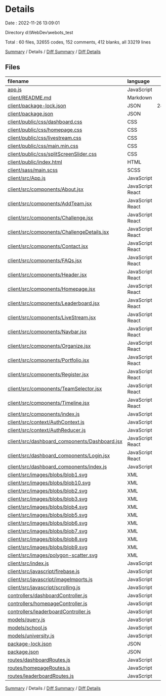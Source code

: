 # Details

Date : 2022-11-26 13:09:01

Directory d:\\WebDev\\webots_test

Total : 60 files,  32655 codes, 152 comments, 412 blanks, all 33219 lines

[Summary](results.md) / Details / [Diff Summary](diff.md) / [Diff Details](diff-details.md)

## Files
| filename | language | code | comment | blank | total |
| :--- | :--- | ---: | ---: | ---: | ---: |
| [app.js](/app.js) | JavaScript | 28 | 9 | 14 | 51 |
| [client/README.md](/client/README.md) | Markdown | 38 | 0 | 33 | 71 |
| [client/package-lock.json](/client/package-lock.json) | JSON | 28,604 | 0 | 1 | 28,605 |
| [client/package.json](/client/package.json) | JSON | 44 | 0 | 1 | 45 |
| [client/public/css/dashboard.css](/client/public/css/dashboard.css) | CSS | 27 | 2 | 9 | 38 |
| [client/public/css/homepage.css](/client/public/css/homepage.css) | CSS | 358 | 37 | 57 | 452 |
| [client/public/css/livestream.css](/client/public/css/livestream.css) | CSS | 49 | 0 | 9 | 58 |
| [client/public/css/main.min.css](/client/public/css/main.min.css) | CSS | 1 | 6 | 0 | 7 |
| [client/public/css/splitScreenSlider.css](/client/public/css/splitScreenSlider.css) | CSS | 120 | 0 | 26 | 146 |
| [client/public/index.html](/client/public/index.html) | HTML | 31 | 8 | 11 | 50 |
| [client/sass/main.scss](/client/sass/main.scss) | SCSS | 1 | 1 | 0 | 2 |
| [client/src/App.js](/client/src/App.js) | JavaScript | 30 | 0 | 7 | 37 |
| [client/src/components/About.jsx](/client/src/components/About.jsx) | JavaScript React | 60 | 0 | 11 | 71 |
| [client/src/components/AddTeam.jsx](/client/src/components/AddTeam.jsx) | JavaScript React | 22 | 0 | 2 | 24 |
| [client/src/components/Challenge.jsx](/client/src/components/Challenge.jsx) | JavaScript React | 44 | 22 | 9 | 75 |
| [client/src/components/ChallengeDetails.jsx](/client/src/components/ChallengeDetails.jsx) | JavaScript React | 30 | 3 | 6 | 39 |
| [client/src/components/Contact.jsx](/client/src/components/Contact.jsx) | JavaScript React | 87 | 20 | 19 | 126 |
| [client/src/components/FAQs.jsx](/client/src/components/FAQs.jsx) | JavaScript React | 86 | 0 | 2 | 88 |
| [client/src/components/Header.jsx](/client/src/components/Header.jsx) | JavaScript React | 28 | 1 | 3 | 32 |
| [client/src/components/Homepage.jsx](/client/src/components/Homepage.jsx) | JavaScript React | 34 | 1 | 8 | 43 |
| [client/src/components/Leaderboard.jsx](/client/src/components/Leaderboard.jsx) | JavaScript React | 86 | 1 | 11 | 98 |
| [client/src/components/LiveStream.jsx](/client/src/components/LiveStream.jsx) | JavaScript React | 64 | 10 | 17 | 91 |
| [client/src/components/Navbar.jsx](/client/src/components/Navbar.jsx) | JavaScript React | 52 | 3 | 7 | 62 |
| [client/src/components/Organize.jsx](/client/src/components/Organize.jsx) | JavaScript React | 43 | 0 | 7 | 50 |
| [client/src/components/Portfolio.jsx](/client/src/components/Portfolio.jsx) | JavaScript React | 102 | 0 | 10 | 112 |
| [client/src/components/Register.jsx](/client/src/components/Register.jsx) | JavaScript React | 72 | 1 | 14 | 87 |
| [client/src/components/TeamSelector.jsx](/client/src/components/TeamSelector.jsx) | JavaScript React | 44 | 0 | 6 | 50 |
| [client/src/components/Timeline.jsx](/client/src/components/Timeline.jsx) | JavaScript React | 273 | 20 | 7 | 300 |
| [client/src/components/index.js](/client/src/components/index.js) | JavaScript | 4 | 0 | 1 | 5 |
| [client/src/context/AuthContext.js](/client/src/context/AuthContext.js) | JavaScript | 17 | 0 | 8 | 25 |
| [client/src/context/AuthReducer.js](/client/src/context/AuthReducer.js) | JavaScript | 15 | 0 | 1 | 16 |
| [client/src/dashboard_components/Dashboard.jsx](/client/src/dashboard_components/Dashboard.jsx) | JavaScript React | 126 | 1 | 8 | 135 |
| [client/src/dashboard_components/Login.jsx](/client/src/dashboard_components/Login.jsx) | JavaScript React | 49 | 2 | 9 | 60 |
| [client/src/dashboard_components/index.js](/client/src/dashboard_components/index.js) | JavaScript | 2 | 0 | 0 | 2 |
| [client/src/images/blobs/blob1.svg](/client/src/images/blobs/blob1.svg) | XML | 23 | 0 | 4 | 27 |
| [client/src/images/blobs/blob10.svg](/client/src/images/blobs/blob10.svg) | XML | 4 | 0 | 1 | 5 |
| [client/src/images/blobs/blob2.svg](/client/src/images/blobs/blob2.svg) | XML | 23 | 0 | 4 | 27 |
| [client/src/images/blobs/blob3.svg](/client/src/images/blobs/blob3.svg) | XML | 23 | 0 | 4 | 27 |
| [client/src/images/blobs/blob4.svg](/client/src/images/blobs/blob4.svg) | XML | 23 | 0 | 4 | 27 |
| [client/src/images/blobs/blob5.svg](/client/src/images/blobs/blob5.svg) | XML | 4 | 0 | 1 | 5 |
| [client/src/images/blobs/blob6.svg](/client/src/images/blobs/blob6.svg) | XML | 4 | 0 | 1 | 5 |
| [client/src/images/blobs/blob7.svg](/client/src/images/blobs/blob7.svg) | XML | 4 | 0 | 1 | 5 |
| [client/src/images/blobs/blob8.svg](/client/src/images/blobs/blob8.svg) | XML | 4 | 0 | 1 | 5 |
| [client/src/images/blobs/blob9.svg](/client/src/images/blobs/blob9.svg) | XML | 4 | 0 | 1 | 5 |
| [client/src/images/polygon-scatter.svg](/client/src/images/polygon-scatter.svg) | XML | 1 | 0 | 0 | 1 |
| [client/src/index.js](/client/src/index.js) | JavaScript | 13 | 0 | 2 | 15 |
| [client/src/javascript/firebase.js](/client/src/javascript/firebase.js) | JavaScript | 14 | 0 | 7 | 21 |
| [client/src/javascript/imageImports.js](/client/src/javascript/imageImports.js) | JavaScript | 40 | 0 | 7 | 47 |
| [client/src/javascript/scrolling.js](/client/src/javascript/scrolling.js) | JavaScript | 72 | 4 | 15 | 91 |
| [controllers/dashboardController.js](/controllers/dashboardController.js) | JavaScript | 10 | 0 | 2 | 12 |
| [controllers/homepageController.js](/controllers/homepageController.js) | JavaScript | 7 | 0 | 2 | 9 |
| [controllers/leaderboardController.js](/controllers/leaderboardController.js) | JavaScript | 14 | 0 | 3 | 17 |
| [models/query.js](/models/query.js) | JavaScript | 23 | 0 | 2 | 25 |
| [models/school.js](/models/school.js) | JavaScript | 19 | 0 | 2 | 21 |
| [models/university.js](/models/university.js) | JavaScript | 19 | 0 | 2 | 21 |
| [package-lock.json](/package-lock.json) | JSON | 1,593 | 0 | 1 | 1,594 |
| [package.json](/package.json) | JSON | 27 | 0 | 1 | 28 |
| [routes/dashboardRoutes.js](/routes/dashboardRoutes.js) | JavaScript | 5 | 0 | 3 | 8 |
| [routes/homepageRoutes.js](/routes/homepageRoutes.js) | JavaScript | 5 | 0 | 4 | 9 |
| [routes/leaderboardRoutes.js](/routes/leaderboardRoutes.js) | JavaScript | 6 | 0 | 3 | 9 |

[Summary](results.md) / Details / [Diff Summary](diff.md) / [Diff Details](diff-details.md)